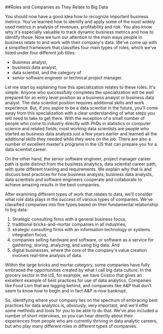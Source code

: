 ##Roles and Companies as They Relate to Big Data

You should now have a good idea how to recognize important business metrics. You've learned how to identify and apply some of the most widely used metrics in analysis of revenues, profitability and risk. You also know why it's especially valuable to track dynamic business metrics and how to identify those. Now we turn our attention to the main ways people in business relate to and work with their company's data. We've come up with a simplified framework that classifies four main types of roles, which we've listed under four different job titles:

- Business analyst,
- business data analyst,
- data scientist, and the category of
- senior software engineer or technical project manager.

Let me start by explaining how this specialization relates to these roles. It's simple. Anyone who successfully completes the specialization will be well prepared for an entry level position as a business analyst or business data analyst. The data scientist position requires additional skills and work experience. But, if you aspire to be a data scientist in the future, you'll come away from this specialization with a clear understanding of what steps you will need to take to get there. With the exception of a small number of people who come to industry directly with PhDs in statistics or computer science and related fields; most working data scientists are people who started as business data analysts just a few years earlier and learned all the additional skills they needed while they were on the job. There are also a number of excellent master's programs in the US that can prepare you for a data scientist career.

On the other hand, the senior software engineer, project manager career path is quite distinct from the business analytics, data scientist career path, with quite different training and requirements. We explain why that is and discuss best practices for how business analysts, business data analysts, data scientists and software engineers cooperate and collaborate to achieve amazing results in the best companies.

After examining different types of work that relates to data, we'll consider what role data plays in the success of various types of companies. We've classified companies into five types based on their fundamental relationship to big data:

1. Strategic consulting firms with a general business focus,  
2. traditional bricks-and-mortar companies in all industries,  
3. strategic consulting firms with an information technology or systems integration focus,  
4. companies selling hardware and software, or software as a service for gathering, storing, analyzing, and using big data. And  
5. digital businesses, where the core of the company's value creation involves real-time analysis of data.

Within the large bricks and mortar category, some companies have fully embraced the opportunities created by what I call big data culture. In the grocery sector in the US, for example, we have Costco that gives an excellent example of best practices for use of data analytics. Companies like Food Lion that are lagging behind, and companies like A&P that don't seem to know how to begin and in fact A&P is now bankrupt.

So, identifying where your company lies on the spectrum of embracing best practices for data analytics is, obviously, very important, and we'll offer some methods and tools for you to be able to do that. We've also included a number of short interviews, so you can hear directly about their experiences from people who are currently thriving in data analytic careers, but who play many different roles in different types of companies.